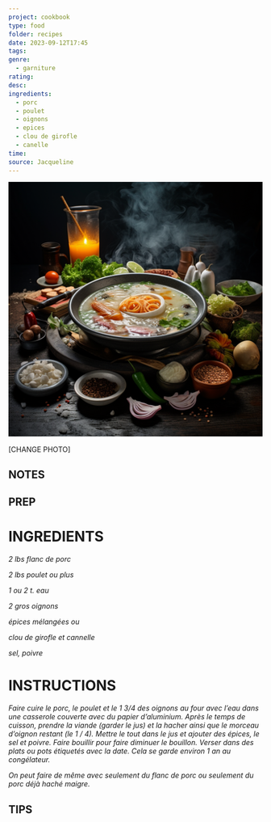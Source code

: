 ```yaml
---
project: cookbook
type: food
folder: recipes
date: 2023-09-12T17:45
tags: 
genre:
  - garniture
rating: 
desc: 
ingredients:
  - porc
  - poulet
  - oignons
  - epices
  - clou de girofle
  - canelle
time: 
source: Jacqueline
---
```


![IMAGE](_default.png)


[CHANGE PHOTO]


## NOTES




## PREP


# INGREDIENTS

_2 lbs flanc de porc_

_2 lbs poulet ou plus_

_1 ou 2 t. eau_

_2 gros oignons_

_épices mélangées ou_

_clou de girofle et cannelle_

_sel, poivre_



# INSTRUCTIONS

_Faire cuire le porc, le poulet et le 1 3/4 des_
_oignons au four avec l’eau dans une casserole_
_couverte avec du papier d’aluminium. Après_
_le temps de cuisson, prendre la viande (garder_
_le jus) et la hacher ainsi que le morceau d’oignon_
_restant (le 1 / 4). Mettre le tout dans_
_le jus et ajouter des épices, le sel et poivre._
_Faire bouillir pour faire diminuer le bouillon._
_Verser dans des plats ou pots étiquetés avec_
_la date. Cela se garde environ 1 an au congélateur._

_On peut faire de même avec seulement du_
_flanc de porc ou seulement du porc déjà haché_
_maigre._


## TIPS




